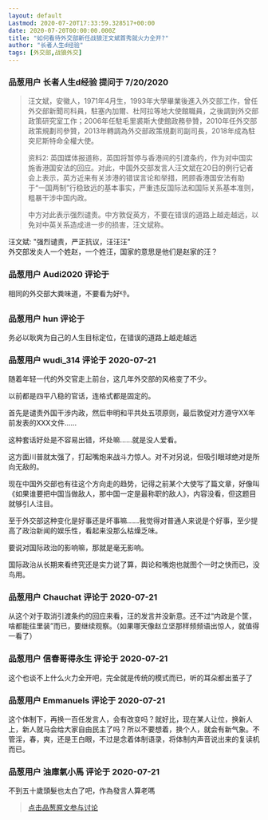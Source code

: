 ```yaml
---
layout: default
Lastmod: 2020-07-20T17:33:59.328517+00:00
date: 2020-07-20T00:00:00.000Z
title: "如何看待外交部新任战狼汪文斌首秀就火力全开?"
author: "长者人生d经验"
tags: [外交部,战狼外交]
---
```



### 品葱用户 **长者人生d经验** 提问于 7/20/2020
    
> 汪文斌，安徽人，1971年4月生，1993年大學畢業後進入外交部工作，曾任外交部新聞司科員，駐塞內加爾、杜阿拉等地大使館職員，之後調到外交部政策研究室工作；2006年任駐毛里裘斯大使館政務參贊，2010年任外交部政策規劃司參贊，2013年轉調為外交部政策規劃司副司長，2018年成為駐突尼斯特命全權大使。  
>   
> 资料2: 英国媒体报道称，英国将暂停与香港间的引渡条约，作为对中国实施香港国安法的回应。对此，中国外交部发言人汪文斌在20日的例行记者会上表示，英方近来有关涉港的错误言论和举措，罔顾香港国安法有助于“一国两制”行稳致远的基本事实，严重违反国际法和国际关系基本准则，粗暴干涉中国内政。  
>   
> 中方对此表示强烈谴责。中方敦促英方，不要在错误的道路上越走越远，以免对中英关系造成进一步的损害，汪文斌称。

  
  
汪文斌: "强烈谴责，严正抗议，汪汪汪"  
外交部发炎人一个姓赵，一个姓汪，国家的意思是他们是赵家的汪？
    
                

### 品葱用户 **Audi2020** 评论于 
        
相同的外交部大粪味道，不要看为好👎。
        
                

### 品葱用户 **hun** 评论于 
        
务必以耿爽为自己的人生目标定位，在错误的道路上越走越远
        
                

### 品葱用户 **wudi_314** 评论于 2020-07-21
        
随着年轻一代的外交官走上前台，这几年外交部的风格变了不少。  
  
以前都是四平八稳的官话，连格式都是固定的。  
  
首先是谴责外国干涉内政，然后申明和平共处五项原则，最后敦促对方遵守XX年前发表的XXX文件……  
  
这种套话好处是不容易出错，坏处嘛……就是没人爱看。  
  
这方面川普就太强了，打起嘴炮来战斗力惊人。对不对另说，但吸引眼球绝对是所向无敌的。  
  
现在中国外交部也有往这个方向走的趋势，记得之前某个大使写了篇文章，好像叫《如果谁要把中国当做敌人，那中国一定是最称职的敌人》，内容没看，但这题目就够引人注目。  
  
至于外交部这种变化是好事还是坏事嘛……我觉得对普通人来说是个好事，至少提高了政治新闻的娱乐性，看起来没那么枯燥乏味。  
  
要说对国际政治的影响嘛，那就是毫无影响。  
  
国际政治从长期来看终究还是实力说了算，舆论和嘴炮也就图个一时之快而已，没鸟用。
        
                

### 品葱用户 **Chauchat** 评论于 2020-07-21
        
从这个对于取消引渡条约的回应来看，汪的发言并没新意。还不过“内政是个筐，啥都能往里装”而已，要继续观察。（如果哪天像赵立坚那样频频语出惊人，就值得一看了）
        
                

### 品葱用户 **信春哥得永生** 评论于 2020-07-21
        
这个也谈不上什么火力全开吧，完全就是传统的模式而已，听的耳朵都出茧子了
        
                

### 品葱用户 **Emmanuels** 评论于 2020-07-21
        
这个体制下，再换一百任发言人，会有改变吗？就好比，现在某人让位，换新人上，新人就马会给大家自由民主了吗？所以不要想着，换个人，就会有新气象。不管淫，春，爽，还是王白眼，不过是念着体制语录，将体制内声音说出来的复读机而已。
        
                

### 品葱用户 **油庫氣小馬** 评论于 2020-07-21
        
不到五十歲頭髮也太白了吧，作為發言人算老嗎
        
                





> [点击品葱原文参与讨论](https://pincong.rocks/question/28755)

